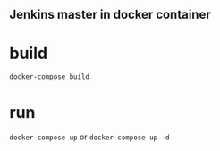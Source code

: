 ## Jenkins master in docker container

# build

`docker-compose build`

# run

`docker-compose up` or `docker-compose up -d`

